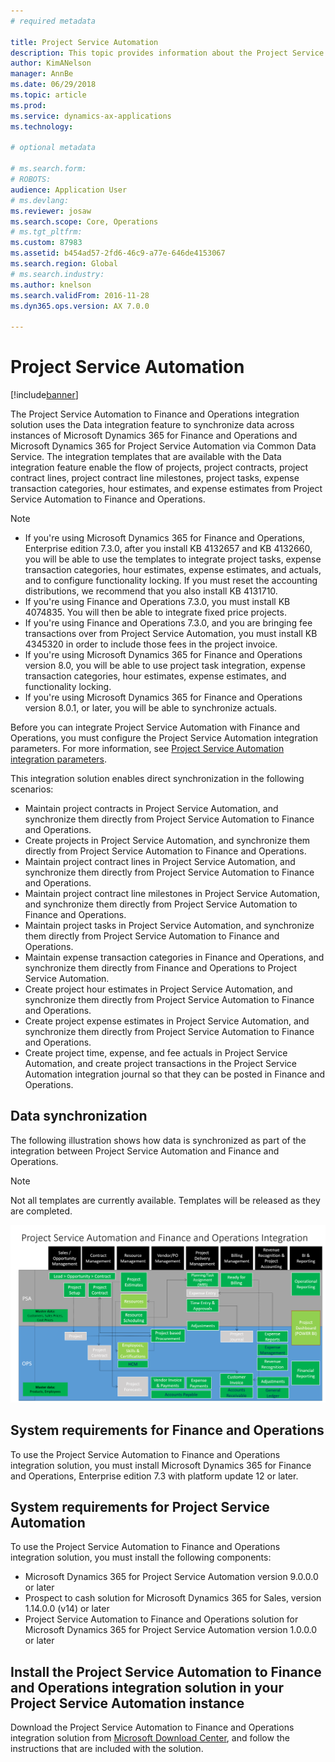 ```yaml
---
# required metadata

title: Project Service Automation
description: This topic provides information about the Project Service Automation to Finance and Operations integration solution. This integration solution uses the Data Integration feature to synchronize data across instances of Microsoft Dynamics 365 for Finance and Operations and Microsoft Dynamics 365 for Project Service Automation via Common Data Service.
author: KimANelson
manager: AnnBe
ms.date: 06/29/2018
ms.topic: article
ms.prod: 
ms.service: dynamics-ax-applications
ms.technology: 

# optional metadata

# ms.search.form: 
# ROBOTS: 
audience: Application User
# ms.devlang: 
ms.reviewer: josaw
ms.search.scope: Core, Operations
# ms.tgt_pltfrm: 
ms.custom: 87983
ms.assetid: b454ad57-2fd6-46c9-a77e-646de4153067
ms.search.region: Global
# ms.search.industry: 
ms.author: knelson
ms.search.validFrom: 2016-11-28
ms.dyn365.ops.version: AX 7.0.0

---
```


# Project Service Automation

[!include[banner](../includes/banner.md)]

The Project Service Automation to Finance and Operations integration solution uses the Data integration feature to synchronize data across instances of Microsoft Dynamics 365 for Finance and Operations and Microsoft Dynamics 365 for Project Service Automation via Common Data Service. The integration templates that are available with the Data integration feature enable the flow of projects, project contracts, project contract lines, project contract line milestones, project tasks, expense transaction categories, hour estimates, and expense estimates from Project Service Automation to Finance and Operations.

> [!NOTE]
> - If you're using Microsoft Dynamics 365 for Finance and Operations, Enterprise edition 7.3.0, after you install KB 4132657 and KB 4132660, you will be able to use the templates to integrate project tasks, expense transaction categories, hour estimates, expense estimates, and actuals, and to configure functionality locking. If you must reset the accounting distributions, we recommend that you also install KB 4131710.
> - If you're using Finance and Operations 7.3.0, you must install KB 4074835. You will then be able to integrate fixed price projects.
> - If you're using Finance and Operations 7.3.0, and you are bringing fee transactions over from Project Service Automation, you must install KB 4345320 in order to include those fees in the project invoice.
> - If you're using Microsoft Dynamics 365 for Finance and Operations version 8.0, you will be able to use project task integration, expense transaction categories, hour estimates, expense estimates, and functionality locking.
> - If you're using Microsoft Dynamics 365 for Finance and Operations version 8.0.1, or later, you will be able to synchronize actuals.

Before you can integrate Project Service Automation with Finance and Operations, you must configure the Project Service Automation integration parameters. For more information, see [Project Service Automation integration parameters](PSA-parameters.md).

This integration solution enables direct synchronization in the following scenarios:

- Maintain project contracts in Project Service Automation, and synchronize them directly from Project Service Automation to Finance and Operations.
- Create projects in Project Service Automation, and synchronize them directly from Project Service Automation to Finance and Operations.
- Maintain project contract lines in Project Service Automation, and synchronize them directly from Project Service Automation to Finance and Operations.
- Maintain project contract line milestones in Project Service Automation, and synchronize them directly from Project Service Automation to Finance and Operations.
- Maintain project tasks in Project Service Automation, and synchronize them directly from Project Service Automation to Finance and Operations.
- Maintain expense transaction categories in Finance and Operations, and synchronize them directly from Finance and Operations to Project Service Automation.
- Create project hour estimates in Project Service Automation, and synchronize them directly from Project Service Automation to Finance and Operations.
- Create project expense estimates in Project Service Automation, and synchronize them directly from Project Service Automation to Finance and Operations.
- Create project time, expense, and fee actuals in Project Service Automation, and create project transactions in the Project Service Automation integration journal so that they can be posted in Finance and Operations.

## Data synchronization

The following illustration shows how data is synchronized as part of the integration between Project Service Automation and Finance and Operations.

> [!NOTE]
> Not all templates are currently available. Templates will be released as they are completed.

[![Project Service Automation integration with Finance and Operations](./media/PSA-integration.png)](./media/PSA-integration.png)

## System requirements for Finance and Operations

To use the Project Service Automation to Finance and Operations integration solution, you must install Microsoft Dynamics 365 for Finance and Operations, Enterprise edition 7.3 with platform update 12 or later.

## System requirements for Project Service Automation

To use the Project Service Automation to Finance and Operations integration solution, you must install the following components:

- Microsoft Dynamics 365 for Project Service Automation version 9.0.0.0 or later
- Prospect to cash solution for Microsoft Dynamics 365 for Sales, version 1.14.0.0 (v14) or later
- Project Service Automation to Finance and Operations solution for Microsoft Dynamics 365 for Project Service Automation version 1.0.0.0 or later

## Install the Project Service Automation to Finance and Operations integration solution in your Project Service Automation instance

Download the Project Service Automation to Finance and Operations integration solution from [Microsoft Download Center](https://www.microsoft.com/download/details.aspx?id=57016), and follow the instructions that are included with the solution.
